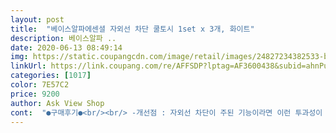 ```yaml
---
layout: post 
title:  "베이스알파에센셜 자외선 차단 쿨토시 1set x 3개, 화이트" 
description: 베이스알파 ..
date: 2020-06-13 08:49:14 
img: https://static.coupangcdn.com/image/retail/images/24827234382533-b919a70c-1e4b-4bfc-804f-1e153adcba8d.jpg 
linkUrl: https://link.coupang.com/re/AFFSDP?lptag=AF3600438&subid=ahnPublicAsk&pageKey=1602373003&itemId=2736883054&vendorItemId=70726966544&traceid=V0-113-09ebaadee94b276d 
categories: [1017] 
color: 7E57C2 
price: 9200 
author: Ask View Shop 
cont:  "●구매후기●<br/><br/> -개선점 : 자외선 차단이 주된 기능이라면 이런 투과성이 적합하지만, 대게 스포츠나 야외활동 시에 타는 것을 방지하기 위해 이 상품을 구매할 것 같아습니다.<br/> 따라서 통풍이 잘 될 수 있는 소재로 바뀌었으면 합니다.<br/> 또한 때가 잘 타지않는 소재를 적극 활용하여 스포츠 활동에 영향이 없도록 하면 좋을 거 같습니다.<br/><br/><br/> -단점 : 바람이 잘 통하지 않습니다.<br/> 스포츠용을 샀는데 통풍이 어려워 너무 더울 것 같습니다.<br/> 길이가 굉장히 애매합니다.<br/> 성인 남성과 여성 모두 착용했는데 (개인적으로) 저한테는 딱 맞았지만 성인 남성에게는 착용이 어려웠습니<br/><br/> -외관 : 순백의 색깔입니다.<br/> 짱짱한 느낌이라서 오래 쓸 것 같은 외관입니다.<br/> 또한 굉장히 불투명해서 자외선 차단은 확실하게 할 게 눈에 훤하네요.<br/><br/><br/> -장점 : 자외선 차단을 확실하게 하는게 큰 장점으로 보입니다.<br/> 자외선이 제대로 차단되기만 한다면 쿨토시 역할은<br/>● 고무밴드 꽉 조이지 않아서 좋네요<br/>● 그냥 면 같아요<br/>● 도톰해요<br/>● 싸게 3세트 구매했어요<br/>● 운전할때 야외에 오래 있을때 이용하려고 구매했는데... <br/><br/>● 쿨 한 느낌 없어요.<br/><br/>간단한 운동할때나,텃밭가꿀때 사용하기 위해<br/>골프칠 때 쓰기 딱 좋을것 같습니다.<br/><br/>다.<br/> 길이 또한 저는 괜찮았지만 남성분께서는 조금 부족해보였습니다.<br/><br/>뜨거운 날씨에 맨팔로 자외선을 받으니깐<br/>로고있는걸 별로 안좋아하는데<br/>색상도 하얀색으로 깔끔하고, 개인적으로는 토시같은 제품에<br/>야외 베란다에서 텃밭이랑 화분을 키우는데,<br/>여름산행이나,자전거 탈때,스포츠 활동 할때도 유용하게 사용할것 같네요 ㅎㅎ<br/>요즘 같이 점점 뜨거워지는 여름날씨를 힘들어하는데요.<br/><br/>이 제품은 로고 없는 디자인으로 심플하니 넘 마음에 들었어요 ㅎ<br/>자외선 차단까지 가능하다고 하니 ㅎㅎ정말 좋은것 같아요!!<br/>재구매 안합니다.<br/><br/>저는 피부가 타면 잘 돌아오지가 않아서<br/>제일 좋네요^^<br/>착용했을때 가볍고 쫀쫀한 느낌 ㅎㅎ팔도 안 답답하고 좋았습니다<br/>충분하다고 봅니다<br/>쿨토시 사용하고는 많은 도움을 받았어요ㅎㅎ<br/>쿨토시 원단이 기능성소재를 원단으로 사용해서 흡습성,속건기능<br/>쿨토시를 찾아보게 되었어요.<br/><br/>쿨토시에 봉재선도 없어서 활동성있게 사용해도<br/>쿨한 청량감이 없고, 면처럼 더워서 별 두개 뺍니다<br/>터지거나 하지 않을것 같고, 봉재성이 팔에 자국으로 안남는다는 점이<br/>팔이 빨개지면서 따갑더라구요 ㅠㅠㅠ.<br/><br/><br/> -개선점 : 자외선 차단이 주된 기능이라면 이런 투과성이 적합하지만, 대게 스포츠나 야외활동 시에 타는 것을 방지하기 위해 이 상품을 구매할 것 같아습니다.<br/> 따라서 통풍이 잘 될 수 있는 소재로 바뀌었으면 합니다.<br/> 또한 때가 잘 타지않는 소재를 적극 활용하여 스포츠 활동에 영향이 없도록 하면 좋을 거 같습니다.<br/><br/><br/> -단점 : 바람이 잘 통하지 않습니다.<br/> 스포츠용을 샀는데 통풍이 어려워 너무 더울 것 같습니다.<br/> 길이가 굉장히 애매합니다.<br/> 성인 남성과 여성 모두 착용했는데 (개인적으로) 저한테는 딱 맞았지만 성인 남성에게는 착용이 어려웠습니<br/><br/> -외관 : 순백의 색깔입니다.<br/> 짱짱한 느낌이라서 오래 쓸 것 같은 외관입니다.<br/> 또한 굉장히 불투명해서 자외선 차단은 확실하게 할 게 눈에 훤하네요.<br/><br/><br/> -장점 : 자외선 차단을 확실하게 하는게 큰 장점으로 보입니다.<br/> 자외선이 제대로 차단되기만 한다면 쿨토시 역할은<br/>● 고무밴드 꽉 조이지 않아서 좋네요<br/>● 그냥 면 같아요<br/>● 도톰해요<br/>● 싸게 3세트 구매했어요<br/>● 운전할때 야외에 오래 있을때 이용하려고 구매했는데... <br/><br/>● 쿨 한 느낌 없어요.<br/><br/>간단한 운동할때나,텃밭가꿀때 사용하기 위해<br/>골프칠 때 쓰기 딱 좋을것 같습니다.<br/><br/>다.<br/> 길이 또한 저는 괜찮았지만 남성분께서는 조금 부족해보였습니다.<br/><br/>뜨거운 날씨에 맨팔로 자외선을 받으니깐<br/>로고있는걸 별로 안좋아하는데<br/>색상도 하얀색으로 깔끔하고, 개인적으로는 토시같은 제품에<br/>야외 베란다에서 텃밭이랑 화분을 키우는데,<br/>여름산행이나,자전거 탈때,스포츠 활동 할때도 유용하게 사용할것 같네요 ㅎㅎ<br/>요즘 같이 점점 뜨거워지는 여름날씨를 힘들어하는데요.<br/><br/>이 제품은 로고 없는 디자인으로 심플하니 넘 마음에 들었어요 ㅎ<br/>자외선 차단까지 가능하다고 하니 ㅎㅎ정말 좋은것 같아요!!<br/>재구매 안합니다.<br/><br/>저는 피부가 타면 잘 돌아오지가 않아서<br/>제일 좋네요^^<br/>착용했을때 가볍고 쫀쫀한 느낌 ㅎㅎ팔도 안 답답하고 좋았습니다<br/>충분하다고 봅니다<br/>쿨토시 사용하고는 많은 도움을 받았어요ㅎㅎ<br/>쿨토시 원단이 기능성소재를 원단으로 사용해서 흡습성,속건기능<br/>쿨토시를 찾아보게 되었어요.<br/><br/>쿨토시에 봉재선도 없어서 활동성있게 사용해도<br/>쿨한 청량감이 없고, 면처럼 더워서 별 두개 뺍니다<br/>터지거나 하지 않을것 같고, 봉재성이 팔에 자국으로 안남는다는 점이<br/>팔이 빨개지면서 따갑더라구요 ㅠㅠㅠ.<br/><br/>" 
---
```

